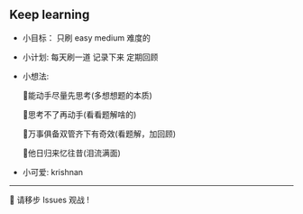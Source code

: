 ## Keep learning

 
- 小目标： 只刷 easy medium 难度的
- 小计划: 每天刷一道 记录下来 定期回顾
- 小想法: 

  💐能动手尽量先思考(多想想题的本质)
  
  💐思考不了再动手(看看题解啥的)
  
  💐万事俱备双管齐下有奇效(看题解，加回顾)
  
  💐他日归来忆往昔(泪流满面)
  
- 小可爱: krishnan


------------------------------------


👏 请移步 Issues 观战 !



